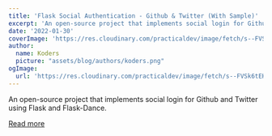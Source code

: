 ```yaml
---
title: 'Flask Social Authentication - Github & Twitter (With Sample)'
excerpt: 'An open-source project that implements social login for Github and Twitter using Flask and Flask-Dance.'
date: '2022-01-30'
coverImage: 'https://res.cloudinary.com/practicaldev/image/fetch/s--FVSk6tEH--/c_imagga_scale,f_auto,fl_progressive,h_420,q_auto,w_1000/https://dev-to-uploads.s3.amazonaws.com/uploads/articles/oytj2th4auay8qejqhw7.jpg'
author:
  name: Koders
  picture: "assets/blog/authors/koders.png"
ogImage:
  url: 'https://res.cloudinary.com/practicaldev/image/fetch/s--FVSk6tEH--/c_imagga_scale,f_auto,fl_progressive,h_420,q_auto,w_1000/https://dev-to-uploads.s3.amazonaws.com/uploads/articles/oytj2th4auay8qejqhw7.jpg'
---
```


An open-source project that implements social login for Github and Twitter using Flask and Flask-Dance.

[Read more](https://dev.to/sm0ke/flask-social-authentication-github-twitter-with-sample-gnc)
